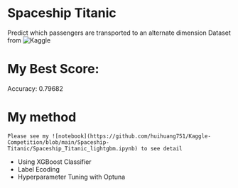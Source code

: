 # Spaceship Titanic
Predict which passengers are transported to an alternate dimension
Dataset from ![Kaggle](https://www.kaggle.com/competitions/spaceship-titanic/overview)
# My Best Score:
Accuracy: 0.79682

# My method
`Please see my ![notebook](https://github.com/huihuang751/Kaggle-Competition/blob/main/Spaceship-Titanic/Spaceship_Titanic_lightgbm.ipynb) to see detail`
- Using XGBoost Classifier
- Label Ecoding
- Hyperparameter Tuning with Optuna
